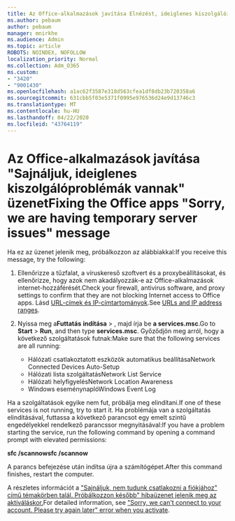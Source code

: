 ```yaml
---
title: Az Office-alkalmazások javítása Elnézést, ideiglenes kiszolgálói problémák üzenettel kapcsolatosak
ms.author: pebaum
author: pebaum
manager: mnirkhe
ms.audience: Admin
ms.topic: article
ROBOTS: NOINDEX, NOFOLLOW
localization_priority: Normal
ms.collection: Adm_O365
ms.custom:
- "3420"
- "9001430"
ms.openlocfilehash: a1ac62f3587e318d563cfea1df8db23b720358a6
ms.sourcegitcommit: 631cbb5f03e5371f0995e976536d24e9d13746c3
ms.translationtype: MT
ms.contentlocale: hu-HU
ms.lasthandoff: 04/22/2020
ms.locfileid: "43764119"
---
```

# <a name="fixing-the-office-apps-sorry-we-are-having-temporary-server-issues-message"></a><span data-ttu-id="b4358-102">Az Office-alkalmazások javítása "Sajnáljuk, ideiglenes kiszolgálóproblémák vannak" üzenet</span><span class="sxs-lookup"><span data-stu-id="b4358-102">Fixing the Office apps "Sorry, we are having temporary server issues" message</span></span>

<span data-ttu-id="b4358-103">Ha ez az üzenet jelenik meg, próbálkozzon az alábbiakkal:</span><span class="sxs-lookup"><span data-stu-id="b4358-103">If you receive this message, try the following:</span></span>

1. <span data-ttu-id="b4358-104">Ellenőrizze a tűzfalat, a víruskereső szoftvert és a proxybeállításokat, és ellenőrizze, hogy azok nem akadályozzák-e az Office-alkalmazások internet-hozzáférését.</span><span class="sxs-lookup"><span data-stu-id="b4358-104">Check your firewall, antivirus software, and proxy settings to confirm that they are not blocking Internet access to Office apps.</span></span> <span data-ttu-id="b4358-105">Lásd [URL-címek és IP-címtartományok](https://docs.microsoft.com/office365/enterprise/urls-and-ip-address-ranges).</span><span class="sxs-lookup"><span data-stu-id="b4358-105">See [URLs and IP address ranges](https://docs.microsoft.com/office365/enterprise/urls-and-ip-address-ranges).</span></span>

2. <span data-ttu-id="b4358-106">Nyissa meg a**Futtatás** **indítása** > , majd írja be **a services.msc**.</span><span class="sxs-lookup"><span data-stu-id="b4358-106">Go to **Start** > **Run**, and then type **services.msc**.</span></span> <span data-ttu-id="b4358-107">Győződjön meg arról, hogy a következő szolgáltatások futnak:</span><span class="sxs-lookup"><span data-stu-id="b4358-107">Make sure that the following services are all running:</span></span>
    - <span data-ttu-id="b4358-108">Hálózati csatlakoztatott eszközök automatikus beállítása</span><span class="sxs-lookup"><span data-stu-id="b4358-108">Network Connected Devices Auto-Setup</span></span>
    - <span data-ttu-id="b4358-109">Hálózati lista szolgáltatás</span><span class="sxs-lookup"><span data-stu-id="b4358-109">Network List Service</span></span>
    - <span data-ttu-id="b4358-110">Hálózati helyfigyelés</span><span class="sxs-lookup"><span data-stu-id="b4358-110">Network Location Awareness</span></span>
    - <span data-ttu-id="b4358-111">Windows eseménynapló</span><span class="sxs-lookup"><span data-stu-id="b4358-111">Windows Event Log</span></span>

<span data-ttu-id="b4358-112">Ha a szolgáltatások egyike nem fut, próbálja meg elindítani.</span><span class="sxs-lookup"><span data-stu-id="b4358-112">If one of these services is not running, try to start it.</span></span> <span data-ttu-id="b4358-113">Ha problémája van a szolgáltatás elindításával, futtassa a következő parancsot egy emelt szintű engedélyekkel rendelkező parancssor megnyitásával:</span><span class="sxs-lookup"><span data-stu-id="b4358-113">If you have a problem starting the service, run the following command by opening a command prompt with elevated permissions:</span></span>

<span data-ttu-id="b4358-114">**sfc /scannow**</span><span class="sxs-lookup"><span data-stu-id="b4358-114">**sfc /scannow**</span></span>

<span data-ttu-id="b4358-115">A parancs befejezése után indítsa újra a számítógépet.</span><span class="sxs-lookup"><span data-stu-id="b4358-115">After this command finishes, restart the computer.</span></span>

<span data-ttu-id="b4358-116">A részletes információt a ["Sajnáljuk, nem tudunk csatlakozni a fiókjához" című témakörben talál. Próbálkozzon később" hibaüzenet jelenik meg az aktiváláskor.](https://docs.microsoft.com/office/troubleshoot/activation-installation/issue-when-activate-office-from-office-365)</span><span class="sxs-lookup"><span data-stu-id="b4358-116">For detailed information, see ["Sorry, we can't connect to your account. Please try again later" error when you activate](https://docs.microsoft.com/office/troubleshoot/activation-installation/issue-when-activate-office-from-office-365).</span></span>